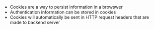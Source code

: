 * Cookies are a way to persist information in a browswer
* Authentication information can be stored in cookies
* Cookies will automatically be sent in HTTP request headers that are made to backend server
